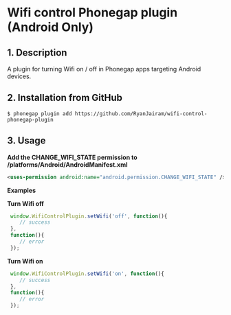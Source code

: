 # Wifi control Phonegap plugin (Android Only)

## 1. Description
A plugin for turning Wifi on / off in Phonegap apps targeting Android devices.

## 2. Installation from GitHub
`$ phonegap plugin add https://github.com/RyanJairam/wifi-control-phonegap-plugin`

## 3. Usage
__Add the CHANGE_WIFI_STATE permission to /platforms/Android/AndroidManifest.xml__  
```xml
<uses-permission android:name="android.permission.CHANGE_WIFI_STATE" />
```

__Examples__

__Turn Wifi off__
```javascript
 window.WifiControlPlugin.setWifi('off', function(){ 
    // success
 },
 function(){
    // error
 });
```

__Turn Wifi on__
```javascript
 window.WifiControlPlugin.setWifi('on', function(){ 
    // success
 },
 function(){
    // error
 });
```
